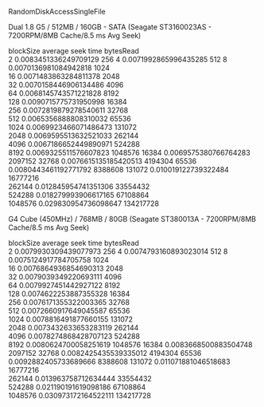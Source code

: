 RandomDiskAccessSingleFile

Dual 1.8 G5 / 512MB / 160GB - SATA (Seagate ST3160023AS - 7200RPM/8MB Cache/8.5 ms Avg Seek) 

    
blockSize	average seek time	bytesRead	
2	0.0083451336249709129	256	
4	0.0071992865996435285	512	
8	0.0070136981084942818	1024	
16	0.0071483863284811378	2048	
32	0.0070158446906134486	4096	
64	0.0068145743571221828	8192	
128	0.0090715775731950998	16384	
256	0.0072819879278540611	32768	
512	0.0065356888808310032	65536	
1024	0.0069923466071486473	131072	
2048	0.0069595513632521033	262144	
4096	0.0067186652449890971	524288	
8192	0.0069325511576607823	1048576	
16384	0.0069575380766764283	2097152	
32768	0.0076615135185420513	4194304	
65536	0.0080443461192771792	8388608	
131072	0.010019122739322484	16777216	
262144	0.012845954741351306	33554432	
524288	0.018279993906617165	67108864	
1048576	0.029830954736098647	134217728	


G4 Cube (450MHz) / 768MB / 80GB (Seagate ST380013A - 7200RPM/8MB Cache/8.5 ms Avg Seek) 
    
blockSize	average seek time	bytesRead	
2	0.0079930309439077973	256	
4	0.0074793160893023014	512	
8	0.0075124917784705758	1024	
16	0.0076864936854690313	2048	
32	0.0079039349220693111	4096	
64	0.0079927451442927122	8192	
128	0.0074622253887355328	16384	
256	0.0076171355322003365	32768	
512	0.0072660917649045587	65536	
1024	0.0078816491877660155	131072	
2048	0.0073432633653283119	262144	
4096	0.0078274868428707123	524288	
8192	0.0080624700058251619	1048576	
16384	0.0083668500883504748	2097152	
32768	0.0082425435539335012	4194304	
65536	0.0092882405733689666	8388608	
131072	0.011071881046518683	16777216	
262144	0.013963758712634444	33554432	
524288	0.021190191619098186	67108864	
1048576	0.030973172164522111	134217728
